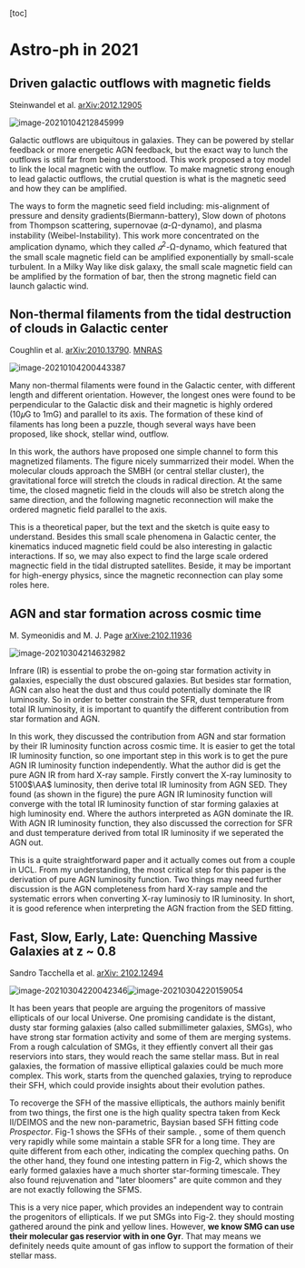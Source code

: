 [toc]

# Astro-ph in 2021

## Driven galactic outflows with magnetic fields

Steinwandel et al. [arXiv:2012.12905](https://arxiv.org/abs/2012.12905)

![image-20210104212845999](astroph2021.assets/image-20210104212845999.png)

Galactic outflows are ubiquitous in galaxies. They can be powered by stellar feedback or more energetic AGN feedback, but the exact way to lunch the outflows is still far from being understood. This work proposed a toy model to link the local magnetic with the outflow. To make magnetic strong enough to lead galactic outflows, the crutial question is what is the magnetic seed and how they can be amplified.

The ways to form the magnetic seed field including: mis-alignment of pressure and density gradients(Biermann-battery), Slow down of photons from Thompson scattering, supernovae (𝛼-Ω-dynamo), and plasma instability (Weibel-Instability). This work more concentrated on the amplication dynamo, which they called $𝛼^2$-Ω-dynamo, which featured that the small scale magnetic field can be amplified exponentially by small-scale turbulent. In a Milky Way like disk galaxy, the small scale magnetic field can be amplified by the formation of bar, then the strong magnetic field can launch galactic wind.



## Non-thermal filaments from the tidal destruction of clouds in Galactic center

Coughlin et al. [arXiv:2010.13790](https://arxiv.org/abs/2010.13790). [MNRAS](https://academic.oup.com/mnras/article/501/2/1868/6027702?rss=1)

![image-20210104200443387](astroph2021.assets/image-20210104200443387.png)

Many non-thermal filaments were found in the Galactic center, with different length and different orientation. However, the longest ones were found to be perpendicular to the Galactic disk and their magnetic is highly ordered (10𝜇G to 1mG) and parallel to its axis. The formation of these kind of filaments has long been a puzzle, though several ways have been  proposed, like shock, stellar wind, outflow.

In this work, the authors have proposed one simple channel to form this magnetized filaments. The figure nicely summarrized their model. When the molecular clouds approach the SMBH (or central stellar cluster), the gravitational force will stretch the clouds in radical direction. At the same time, the closed magnetic field in the clouds will also be stretch along the same direction, and the following magnetic reconnection will make the ordered magnetic field parallel to the axis.

This is a theoretical paper, but the text and the sketch is quite easy to understand. Besides this small scale phenomena in Galactic center, the kinematics induced magnetic field could be also interesting in galactic interactions. If so, we may also expect to find the large scale ordered magnectic field in the tidal distrupted satellites. Beside, it may be important for high-energy physics, since the magnetic reconnection can play some roles here.



## AGN and star formation across cosmic time

M. Symeonidis and M. J. Page [arXive:2102.11936](https://arxiv.org/abs/2102.11936)

![image-20210304214632982](astroph2021.assets/image-20210304214632982.png)

Infrare (IR) is essential to probe the on-going star formation activity in galaxies, especially the dust obscured galaxies. But besides star formation, AGN can also heat the dust and thus could potentially dominate the IR luminosity. So in order to better constrain the SFR, dust temperature from total IR luminosity, it is important to quantify the different contribution from star formation and AGN.

In this work, they discussed the contribution from AGN and star formation by their IR luminosity function across cosmic time. It is easier to get the total IR luminosity function, so one important step in this work is to get the pure AGN IR luminosity function independently. What the author did is get the pure AGN IR from hard X-ray sample. Firstly convert the X-ray luminosity to 5100$\AA$ luminosity, then derive total IR luminosity from AGN SED. They found (as shown in the figure) the pure AGN IR luminosity function will converge with the total IR luminosity function of star forming galaxies at high luminosity end. Where the authors interpreted as AGN dominate the IR. With AGN IR luminosity function, they also discussed the correction for SFR and dust temperature derived from total IR luminosity if we seperated the AGN out.

This is a quite straightforward paper and it actually comes out from a couple in UCL. From my understanding, the most critical step for this paper is the derivation of pure AGN luminosity function. Two things may need further discussion is the AGN completeness from hard X-ray sample and the systematic errors when converting X-ray luminosiy to IR luminosity. In short, it is good reference when interpreting the AGN fraction from the SED fitting.



## Fast, Slow, Early, Late: Quenching Massive Galaxies at z ~ 0.8

Sandro Tacchella et al. [arXiv: 2102.12494](https://arxiv.org/abs/2102.12494)

![image-20210304220042346](astroph2021.assets/image-20210304220042346.png)![image-20210304220159054](astroph2021.assets/image-20210304220159054.png)

 It has been years that people are arguing the progenitors of massive ellipticals of our local Universe. One promising candidate is the distant, dusty star forming galaxies (also called submillimeter galaxies, SMGs), who have strong star formation activity and some of them are merging systems. From a rough calculation of SMGs, it they effiently convert all their gas reserviors into stars, they would reach the same stellar mass. But in real galaxies, the formation of massive elliptical galaxies could be much more complex. This work, starts from the quenched galaxies, trying to reproduce their SFH, which could provide insights about their evolution pathes.

To recoverge the SFH of the massive ellipticals, the authors mainly benifit from two things, the first one is the high quality spectra taken from Keck II/DEIMOS and the new non-parametric, Baysian based SFH fitting code *Prospector*. Fig-1 shows the SFHs of their sample. , some of them quench very rapidly while some maintain a stable SFR for a long time. They are quite different from each other, indicating the complex queching paths. On the other hand, they found one intesting pattern in Fig-2, which shows the early formed galaxies have a much shorter star-forming timescale. They also found rejuvenation and "later bloomers" are quite common and they are not exactly following the SFMS.

This is a very nice paper, which provides an independent way to contrain the progenitors of ellipticals. If we put SMGs into Fig-2. they should mosting gathered around the pink and yellow lines. However, **we know SMG can use their molecular gas reservior with in one Gyr**. That may means we definitely needs quite amount of gas inflow to support the formation of their stellar mass.